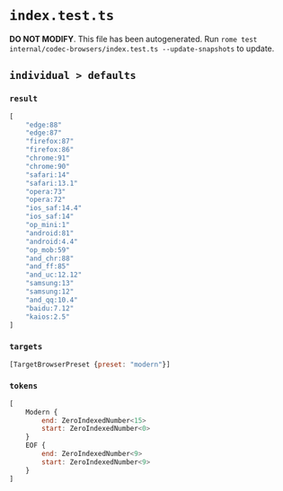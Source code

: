 # `index.test.ts`

**DO NOT MODIFY**. This file has been autogenerated. Run `rome test internal/codec-browsers/index.test.ts --update-snapshots` to update.

## `individual > defaults`

### `result`

```javascript
[
	"edge:88"
	"edge:87"
	"firefox:87"
	"firefox:86"
	"chrome:91"
	"chrome:90"
	"safari:14"
	"safari:13.1"
	"opera:73"
	"opera:72"
	"ios_saf:14.4"
	"ios_saf:14"
	"op_mini:1"
	"android:81"
	"android:4.4"
	"op_mob:59"
	"and_chr:88"
	"and_ff:85"
	"and_uc:12.12"
	"samsung:13"
	"samsung:12"
	"and_qq:10.4"
	"baidu:7.12"
	"kaios:2.5"
]
```

### `targets`

```javascript
[TargetBrowserPreset {preset: "modern"}]
```

### `tokens`

```javascript
[
	Modern {
		end: ZeroIndexedNumber<15>
		start: ZeroIndexedNumber<0>
	}
	EOF {
		end: ZeroIndexedNumber<9>
		start: ZeroIndexedNumber<9>
	}
]
```
